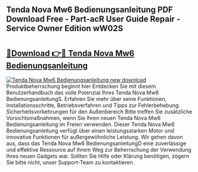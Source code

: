 ## Tenda Nova Mw6 Bedienungsanleitung PDF Download Free - Part-acR User Guide Repair - Service Owner Edition wW02S

# <h2><a href="http://df54o26.blite.top/?on=Tenda+Nova+Mw6+Bedienungsanleitung">🔗Download 👉🔴 Tenda Nova Mw6 Bedienungsanleitung</a></h2>

[![Tenda Nova Mw6 Bedienungsanleitung new download](https://i.imgur.com/lujVjoI.png)](http://df54o26.blite.top/?on=Tenda+Nova+Mw6+Bedienungsanleitung)
Produktbeherrschung beginnt hier Entdecken Sie mit diesem Benutzerhandbuch das volle Potenzial Ihres Tenda Nova Mw6 BedienungsanleitungS. Erfahren Sie mehr über seine Funktionen, Installationsschritte, Betriebsverfahren und Tipps zur Fehlerbehebung. Sicherheitsvorkehrungen für den Außenbereich Bitte treffen Sie zusätzliche Vorsichtsmaßnahmen, wenn Sie Ihren neuen Tenda Nova Mw6 Bedienungsanleitung im Freien verwenden. Dieser Tenda Nova Mw6 Bedienungsanleitung verfügt über einen leistungsstarken Motor und innovative Funktionen für außergewöhnliche Leistung. Wir gehen davon aus, dass das Tenda Nova Mw6 BedienungsanleitungD eine zuverlässige und effektive Ressource auf Ihrem Weg zur Beherrschung der Verwendung Ihres neuen Gadgets war. Sollten Sie Hilfe oder Klärung benötigen, zögern Sie bitte nicht, unser Support-Team zu kontaktieren.
